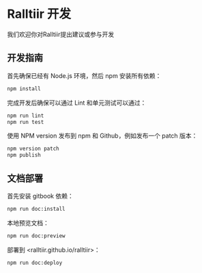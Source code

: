 # Ralltiir 开发

我们欢迎你对Ralltiir提出建议或参与开发

## 开发指南

首先确保已经有 Node.js 环境，然后 npm 安装所有依赖：

```bash
npm install
```

完成开发后确保可以通过 Lint 和单元测试可以通过：

```bash
npm run lint
npm run test
```

使用 NPM version 发布到 npm 和 Github，例如发布一个 patch 版本：

```bash
npm version patch
npm publish
```

## 文档部署

首先安装 gitbook 依赖：

```bash
npm run doc:install
```

本地预览文档：

```bash
npm run doc:preview
```

部署到 <ralltiir.github.io/ralltiir>：

```bash
npm run doc:deploy
```
